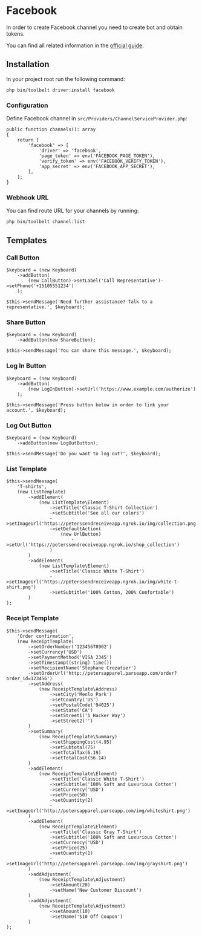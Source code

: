 # Facebook

In order to create Facebook channel you need to create bot and obtain tokens.

You can find all related information in the [official guide](https://developers.facebook.com/docs/messenger-platform/guides/quick-start). 

## Installation

In your project root run the following command:

    php bin/toolbelt driver:install facebook

### Configuration    

Define Facebook channel in `src/Providers/ChannelServiceProvider.php`:

    public function channels(): array
    {
        return [
            'facebook' => [
                'driver' => 'facebook',
                'page_token' => env('FACEBOOK_PAGE_TOKEN'),
                'verify_token' => env('FACEBOOK_VERIFY_TOKEN'),
                'app_secret' => env('FACEBOOK_APP_SECRET'),
            ],
        ];
    }

### Webhook URL

You can find route URL for your channels by running:

    php bin/toolbelt channel:list

## Templates

### Call Button

    $keyboard = (new Keyboard)
        ->addButton(
            (new CallButton)->setLabel('Call Representative')->setPhone('+15105551234')
        );
    
    $this->sendMessage('Need further assistance? Talk to a representative.', $keyboard);

### Share Button

    $keyboard = (new Keyboard)
        ->addButton(new ShareButton);
    
    $this->sendMessage('You can share this message.', $keyboard);

### Log In Button

    $keyboard = (new Keyboard)
        ->addButton(
            (new LogInButton)->setUrl('https://www.example.com/authorize')
        );
    
    $this->sendMessage('Press button below in order to link your account.', $keyboard);

### Log Out Button

    $keyboard = (new Keyboard)
        ->addButton(new LogOutButton);
    
    $this->sendMessage('Do you want to log out?', $keyboard);

### List Template

    $this->sendMessage(
        'T-shirts',
        (new ListTemplate)
            ->addElement(
                (new ListTemplate\Element)
                    ->setTitle('Classic T-Shirt Collection')
                    ->setSubtitle('See all our colors')
                    ->setImageUrl('https://peterssendreceiveapp.ngrok.io/img/collection.png')
                    ->setDefaultAction(
                        (new UrlButton)
                            ->setUrl('https://peterssendreceiveapp.ngrok.io/shop_collection')
                    )
            )
            ->addElement(
                (new ListTemplate\Element)
                    ->setTitle('Classic White T-Shirt')
                    ->setImageUrl('https://peterssendreceiveapp.ngrok.io/img/white-t-shirt.png')
                    ->setSubtitle('100% Cotton, 200% Comfortable')
            )
    );

### Receipt Template

    $this->sendMessage(
        'Order confirmation',
        (new ReceiptTemplate)
            ->setOrderNumber('12345678902')
            ->setCurrency('USD')
            ->setPaymentMethod('VISA 2345')
            ->setTimestamp((string) time())
            ->setRecipientName('Stephane Crozatier')
            ->setOrderUrl('http://petersapparel.parseapp.com/order?order_id=123456')
            ->setAddress(
                (new ReceiptTemplate\Address)
                    ->setCity('Menlo Park')
                    ->setCountry('US')
                    ->setPostalCode('94025')
                    ->setState('CA')
                    ->setStreet1('1 Hacker Way')
                    ->setStreet2('')
            )
            ->setSummary(
                (new ReceiptTemplate\Summary)
                    ->setShippingCost(4.95)
                    ->setSubtotal(75)
                    ->setTotalTax(6.19)
                    ->setTotalCost(56.14)
            )
            ->addElement(
                (new ReceiptTemplate\Element)
                    ->setTitle('Classic White T-Shirt')
                    ->setSubtitle('100% Soft and Luxurious Cotton')
                    ->setCurrency('USD')
                    ->setPrice(50)
                    ->setQuantity(2)
                    ->setImageUrl('http://petersapparel.parseapp.com/img/whiteshirt.png')
            )
            ->addElement(
                (new ReceiptTemplate\Element)
                    ->setTitle('Classic Gray T-Shirt')
                    ->setSubtitle('100% Soft and Luxurious Cotton')
                    ->setCurrency('USD')
                    ->setPrice(25)
                    ->setQuantity(1)
                    ->setImageUrl('http://petersapparel.parseapp.com/img/grayshirt.png')
            )
            ->addAdjustment(
                (new ReceiptTemplate\Adjustment)
                    ->setAmount(20)
                    ->setName('New Customer Discount')
            )
            ->addAdjustment(
                (new ReceiptTemplate\Adjustment)
                    ->setAmount(10)
                    ->setName('$10 Off Coupon')
            )
    );
